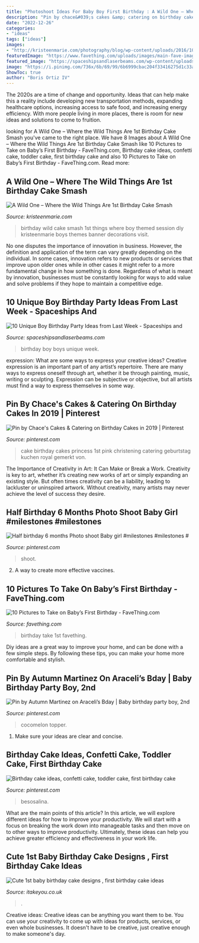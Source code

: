```yaml
---
title: "Photoshoot Ideas For Baby Boy First Birthday : A Wild One – Where The Wild Things Are 1st Birthday Cake Smash"
description: "Pin by chace&#039;s cakes &amp; catering on birthday cakes in 2019"
date: "2022-12-26"
categories:
- "ideas"
tags: ["ideas"]
images:
- "http://kristeenmarie.com/photography/blog/wp-content/uploads/2016/10/2016-10-20_0006.jpg"
featuredImage: "https://www.favething.com/uploads/images/main-fave-images/10_pictures_to_take_on_baby_s_first_birthday-2.jpg"
featured_image: "https://spaceshipsandlaserbeams.com/wp-content/uploads/2015/09/birthday-party-ideas-for-boys-10.jpg"
image: "https://i.pinimg.com/736x/6b/69/99/6b6999cbac204f33416275d1c33a68df--st-year-pink-princess.jpg?b=t"
ShowToc: true
author: "Boris Ortiz IV"
---
```



The 2020s are a time of change and opportunity. Ideas that can help make this a reality include developing new transportation methods, expanding healthcare options, increasing access to safe food, and increasing energy efficiency. With more people living in more places, there is room for new ideas and solutions to come to fruition.

	

		
looking for A Wild One – Where the Wild Things Are 1st Birthday Cake Smash you've came to the right place. We have 8 Images about A Wild One – Where the Wild Things Are 1st Birthday Cake Smash like 10 Pictures to Take on Baby’s First Birthday - FaveThing.com, Birthday cake ideas, confetti cake, toddler cake, first birthday cake and also 10 Pictures to Take on Baby’s First Birthday - FaveThing.com. Read more:
		
    
## A Wild One – Where The Wild Things Are 1st Birthday Cake Smash

<img loading=lazy src="http://kristeenmarie.com/photography/blog/wp-content/uploads/2016/10/2016-10-20_0006.jpg" onerror="this.onerror=null;this.src='https://tse2.mm.bing.net/th?id=OIP.MTAQN3yOAbhucWHXEmD9wwHaLx&amp;pid=15.1';" alt="A Wild One – Where the Wild Things Are 1st Birthday Cake Smash">

_Source: kristeenmarie.com_

>birthday wild cake smash 1st things where boy themed session diy kristeenmarie boys themes banner decorations visit. 

	

No one disputes the importance of innovation in business. However, the definition and application of the term can vary greatly depending on the individual. In some cases, innovation refers to new products or services that improve upon older ones while in other cases it might refer to a more fundamental change in how something is done. Regardless of what is meant by innovation, businesses must be constantly looking for ways to add value and solve problems if they hope to maintain a competitive edge.

    
## 10 Unique Boy Birthday Party Ideas From Last Week - Spaceships And

<img loading=lazy src="https://spaceshipsandlaserbeams.com/wp-content/uploads/2015/09/birthday-party-ideas-for-boys-10.jpg" onerror="this.onerror=null;this.src='https://tse3.mm.bing.net/th?id=OIP.4tD4tE4KCLooBw_EK_FGVQHaLH&amp;pid=15.1';" alt="10 Unique Boy Birthday Party Ideas from Last Week - Spaceships and">

_Source: spaceshipsandlaserbeams.com_

>birthday boy boys unique week. 

	

expression: What are some ways to express your creative ideas?
Creative expression is an important part of any artist’s repertoire. There are many ways to express oneself through art, whether it be through painting, music, writing or sculpting. Expression can be subjective or objective, but all artists must find a way to express themselves in some way.

    
## Pin By Chace&#039;s Cakes &amp; Catering On Birthday Cakes In 2019 | Pinterest

<img loading=lazy src="https://i.pinimg.com/736x/6b/69/99/6b6999cbac204f33416275d1c33a68df--st-year-pink-princess.jpg?b=t" onerror="this.onerror=null;this.src='https://tse4.mm.bing.net/th?id=OIP.xZ41bTk7A2eA95feR8twmwDhEs&amp;pid=15.1';" alt="Pin by Chace&#039;s Cakes &amp; Catering on Birthday Cakes in 2019 | Pinterest">

_Source: pinterest.com_

>cake birthday cakes princess 1st pink christening catering geburtstag kuchen royal gemerkt von. 

	

The Importance of Creativity in Art: It Can Make or Break a Work.
Creativity is key to art, whether it’s creating new works of art or simply expanding an existing style. But often times creativity can be a liability, leading to lackluster or uninspired artwork. Without creativity, many artists may never achieve the level of success they desire.

    
## Half Birthday 6 Months Photo Shoot Baby Girl #milestones #milestones #

<img loading=lazy src="https://i.pinimg.com/736x/d7/ab/6b/d7ab6b3c7bb37e6b90c4996d238bb68a.jpg" onerror="this.onerror=null;this.src='https://tse4.mm.bing.net/th?id=OIP.IUP5kD7sHB4poZPf7sRzegHaLH&amp;pid=15.1';" alt="Half birthday 6 months Photo shoot Baby girl #milestones #milestones #">

_Source: pinterest.com_

>shoot. 

	

2. A way to create more effective vaccines.

    
## 10 Pictures To Take On Baby’s First Birthday - FaveThing.com

<img loading=lazy src="https://www.favething.com/uploads/images/main-fave-images/10_pictures_to_take_on_baby_s_first_birthday-2.jpg" onerror="this.onerror=null;this.src='https://tse1.mm.bing.net/th?id=OIP.rmIb57mqCoQDzlwpd3Q-zwHaKX&amp;pid=15.1';" alt="10 Pictures to Take on Baby’s First Birthday - FaveThing.com">

_Source: favething.com_

>birthday take 1st favething. 

	

Diy ideas are a great way to improve your home, and can be done with a few simple steps. By following these tips, you can make your home more comfortable and stylish.

    
## Pin By Autumn Martinez On Araceli’s Bday | Baby Birthday Party Boy, 2nd

<img loading=lazy src="https://i.pinimg.com/736x/ec/96/03/ec96032d27652892af2e222d85fb2066.jpg" onerror="this.onerror=null;this.src='https://tse2.mm.bing.net/th?id=OIP.IbCyeGEWh7HW8tqDNFYk-QHaJ3&amp;pid=15.1';" alt="Pin by Autumn Martinez on Araceli’s Bday | Baby birthday party boy, 2nd">

_Source: pinterest.com_

>cocomelon topper. 

	

1. Make sure your ideas are clear and concise.

    
## Birthday Cake Ideas, Confetti Cake, Toddler Cake, First Birthday Cake

<img loading=lazy src="https://i.pinimg.com/736x/b8/aa/a9/b8aaa9fbe6826b061a04c40e1f4b3960.jpg" onerror="this.onerror=null;this.src='https://tse3.mm.bing.net/th?id=OIP.vslYvHrtEN0wKR8l9BoSvQHaJ3&amp;pid=15.1';" alt="Birthday cake ideas, confetti cake, toddler cake, first birthday cake">

_Source: pinterest.com_

>besosalina. 

	

What are the main points of this article?
In this article, we will explore different ideas for how to improve your productivity. We will start with a focus on breaking the work down into manageable tasks and then move on to other ways to improve productivity. Ultimately, these ideas can help you achieve greater efficiency and effectiveness in your work life.

    
## Cute 1st Baby Birthday Cake Designs , First Birthday Cake Ideas

<img loading=lazy src="https://www.itakeyou.co.uk/wp-content/uploads/2020/09/birthday-cakes-1.jpg" onerror="this.onerror=null;this.src='https://tse3.mm.bing.net/th?id=OIP.tc8IdFlBVDipiG2UCRflZQHaK0&amp;pid=15.1';" alt="Cute 1st baby birthday cake designs , first birthday cake ideas">

_Source: itakeyou.co.uk_

>. 

	

Creative ideas:
Creative ideas can be anything you want them to be. You can use your creativity to come up with ideas for products, services, or even whole businesses. It doesn't have to be creative, just creative enough to make someone's day.

